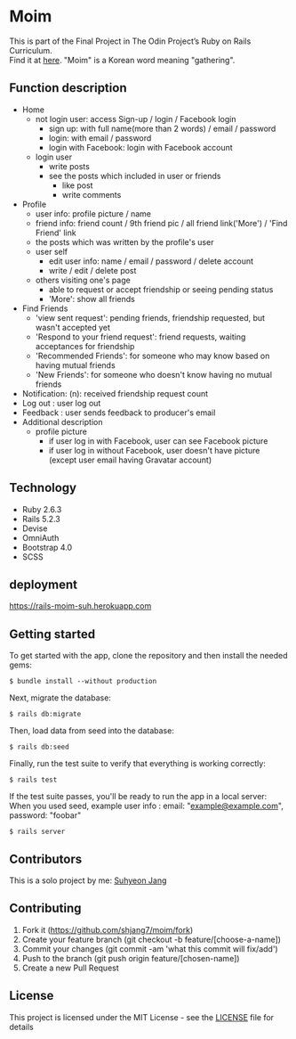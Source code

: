 # Moim

This is part of the Final Project in The Odin Project’s Ruby on Rails Curriculum. <br />
Find it at [here](https://www.theodinproject.com/courses/ruby-on-rails/lessons/final-project).
"Moim" is a Korean word meaning "gathering".

## Function description

- Home
  * not login user: access Sign-up / login / Facebook login
    + sign up: with full name(more than 2 words) / email / password
    + login: with email / password
    + login with Facebook: login with Facebook account
  * login user
    + write posts
    + see the posts which included in user or friends
      - like post
      - write comments
- Profile
  * user info: profile picture / name
  * friend info: friend count / 9th friend pic / all friend link('More') / 'Find Friend' link
  * the posts which was written by the profile's user
  * user self
    + edit user info: name / email / password / delete account
    + write / edit / delete post
  * others visiting one's page
    + able to request or accept friendship or seeing pending status
    + 'More': show all friends
- Find Friends
  * 'view sent request': pending friends, friendship requested, but wasn't accepted yet
  * 'Respond to your friend request': friend requests, waiting acceptances for friendship
  * 'Recommended Friends': for someone who may know based on having mutual friends
  * 'New Friends': for someone who doesn't know having no mutual friends
- Notification: (n): received friendship request count
- Log out : user log out
- Feedback : user sends feedback to producer's email
- Additional description
  * profile picture
    + if user log in with Facebook, user can see Facebook picture
    + if user log in without Facebook, user doesn't have picture
      (except user email having Gravatar account)

## Technology

- Ruby 2.6.3
- Rails 5.2.3
- Devise
- OmniAuth
- Bootstrap 4.0
- SCSS

## deployment

https://rails-moim-suh.herokuapp.com

## Getting started

To get started with the app, clone the repository and then install the needed gems:

```
$ bundle install --without production
```

Next, migrate the database:

```
$ rails db:migrate
```

Then, load data from seed into the database:

```
$ rails db:seed
```

Finally, run the test suite to verify that everything is working correctly:

```
$ rails test
```

If the test suite passes, you'll be ready to run the app in a local server: <br />
When you used seed, example user info : email: "example@example.com", password: "foobar"

```
$ rails server
```

## Contributors

This is a solo project by me: [Suhyeon Jang](https://github.com/shjang7)


## Contributing

1. Fork it (https://github.com/shjang7/moim/fork)
2. Create your feature branch (git checkout -b feature/[choose-a-name])
3. Commit your changes (git commit -am 'what this commit will fix/add')
4. Push to the branch (git push origin feature/[chosen-name])
5. Create a new Pull Request


## License

This project is licensed under the MIT License - see the [LICENSE](./LICENSE) file for details
